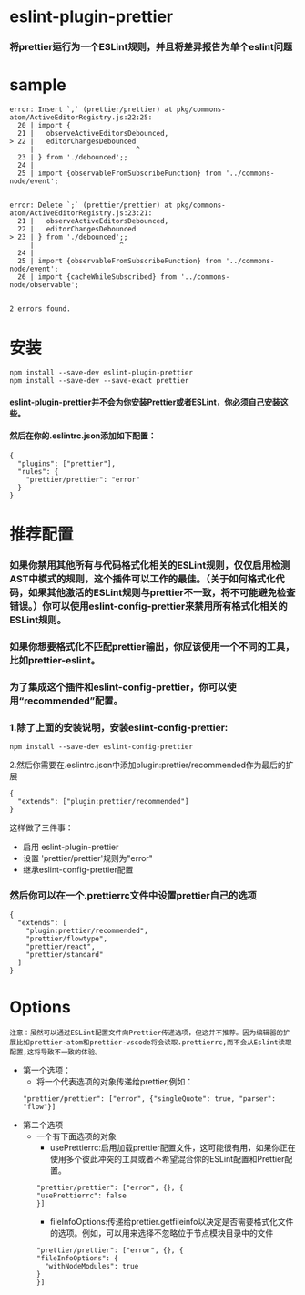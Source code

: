 # eslint-plugin-prettier
### 将prettier运行为一个ESLint规则，并且将差异报告为单个eslint问题
# sample
```
error: Insert `,` (prettier/prettier) at pkg/commons-atom/ActiveEditorRegistry.js:22:25:
  20 | import {
  21 |   observeActiveEditorsDebounced,
> 22 |   editorChangesDebounced
     |                         ^
  23 | } from './debounced';;
  24 |
  25 | import {observableFromSubscribeFunction} from '../commons-node/event';
 
 
error: Delete `;` (prettier/prettier) at pkg/commons-atom/ActiveEditorRegistry.js:23:21:
  21 |   observeActiveEditorsDebounced,
  22 |   editorChangesDebounced
> 23 | } from './debounced';;
     |                     ^
  24 |
  25 | import {observableFromSubscribeFunction} from '../commons-node/event';
  26 | import {cacheWhileSubscribed} from '../commons-node/observable';
 
 
2 errors found.
```
# 安装
```
npm install --save-dev eslint-plugin-prettier
npm install --save-dev --save-exact prettier
```
#### eslint-plugin-prettier并不会为你安装Prettier或者ESLint，你必须自己安装这些。
#### 然后在你的.eslintrc.json添加如下配置：
```
{
  "plugins": ["prettier"],
  "rules": {
    "prettier/prettier": "error"
  }
}
```
# 推荐配置
### 如果你禁用其他所有与代码格式化相关的ESLint规则，仅仅启用检测AST中模式的规则，这个插件可以工作的最佳。（关于如何格式化代码，如果其他激活的ESLint规则与prettier不一致，将不可能避免检查错误。）你可以使用eslint-config-prettier来禁用所有格式化相关的ESLint规则。
### 如果你想要格式化不匹配prettier输出，你应该使用一个不同的工具，比如prettier-eslint。
### 为了集成这个插件和eslint-config-prettier，你可以使用“recommended”配置。
### 1.除了上面的安装说明，安装eslint-config-prettier:
```
npm install --save-dev eslint-config-prettier
```
2.然后你需要在.eslintrc.json中添加plugin:prettier/recommended作为最后的扩展
```
{
  "extends": ["plugin:prettier/recommended"]
}
```
这样做了三件事：
+ 启用 eslint-plugin-prettier
+ 设置 'prettier/prettier'规则为"error"
+ 继承eslint-config-prettier配置

### 然后你可以在一个.prettierrc文件中设置prettier自己的选项
```
{
  "extends": [
    "plugin:prettier/recommended",
    "prettier/flowtype",
    "prettier/react",
    "prettier/standard"
  ]
}
```

# Options
```
注意：虽然可以通过ESLint配置文件向Prettier传递选项，但这并不推荐。因为编辑器的扩展比如prettier-atom和prettier-vscode将会读取.prettierrc,而不会从Eslint读取配置,这将导致不一致的体验。
```
+ 第一个选项：
  - 将一个代表选项的对象传递给prettier,例如：
  ```
  "prettier/prettier": ["error", {"singleQuote": true, "parser": "flow"}]
  ```
+ 第二个选项
  - 一个有下面选项的对象
    + usePrettierrc:启用加载prettier配置文件，这可能很有用，如果你正在使用多个彼此冲突的工具或者不希望混合你的ESLint配置和Prettier配置。
    ```
    "prettier/prettier": ["error", {}, {
    "usePrettierrc": false
    }]
    ```
    + fileInfoOptions:传递给prettier.getfileinfo以决定是否需要格式化文件的选项。例如，可以用来选择不忽略位于节点模块目录中的文件
    ```
    "prettier/prettier": ["error", {}, {
    "fileInfoOptions": {
      "withNodeModules": true
    }
    }]
    ```
